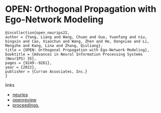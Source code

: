 # OPEN: Orthogonal Propagation with Ego-Network Modeling

```
@incollection{open_neurips22,
author = {Yang, Liang and Wang, Chuan and Guo, Yuanfang and niu, bingxin and Cao, Xiaochun and Wang, Zhen and He, Dongxiao and Li, Mengzhe and Kang, Lina and Zhang, Qiuliang},
title = {OPEN: Orthogonal Propagation with Ego-Network Modeling},
booktitle = {Advances in Neural Information Processing Systems (NeurIPS) 35},
pages = {9249--9261},
year = {2022},
publisher = {Curran Associates, Inc.}
}
```

links
- [neurips](https://nips.cc/Conferences/2022/Schedule?showEvent=53793)
- [openreview](https://openreview.net/forum?id=G25uStbmC7)
- [proceedings](https://papers.nips.cc//paper_files/paper/2022/hash/3c2b60a3f269c404e9329ee119f2d34a-Abstract-Conference.html),
